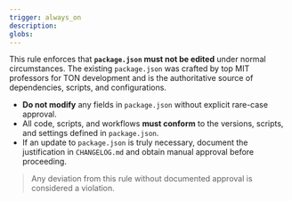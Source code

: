 ```yaml
---
trigger: always_on
description: 
globs: 
---
```

This rule enforces that **`package.json` must not be edited** under normal circumstances. The existing `package.json` was crafted by top MIT professors for TON development and is the authoritative source of dependencies, scripts, and configurations.

- **Do not modify** any fields in `package.json` without explicit rare-case approval.
- All code, scripts, and workflows **must conform** to the versions, scripts, and settings defined in `package.json`.
- If an update to `package.json` is truly necessary, document the justification in `CHANGELOG.md` and obtain manual approval before proceeding.

> Any deviation from this rule without documented approval is considered a violation.  

